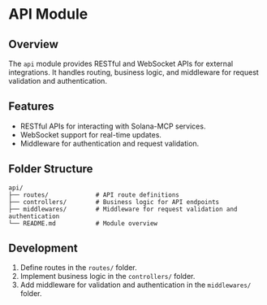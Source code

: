# API Module

## Overview
The `api` module provides RESTful and WebSocket APIs for external integrations. It handles routing, business logic, and middleware for request validation and authentication.

## Features
- RESTful APIs for interacting with Solana-MCP services.
- WebSocket support for real-time updates.
- Middleware for authentication and request validation.

## Folder Structure
```
api/
├── routes/             # API route definitions
├── controllers/        # Business logic for API endpoints
├── middlewares/        # Middleware for request validation and authentication
└── README.md           # Module overview
```

## Development
1. Define routes in the `routes/` folder.
2. Implement business logic in the `controllers/` folder.
3. Add middleware for validation and authentication in the `middlewares/` folder.
